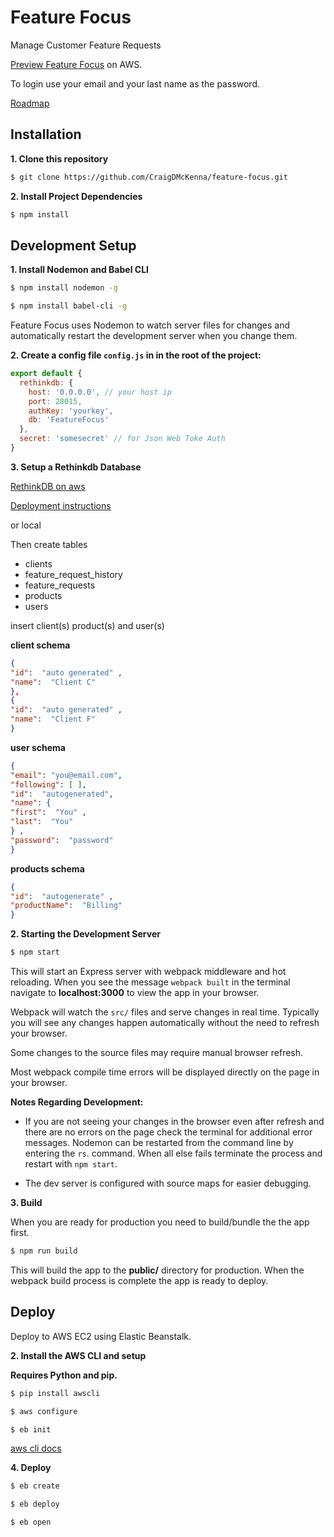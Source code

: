 # Feature Focus
Manage Customer Feature Requests

[Preview Feature Focus](http://feature-focus.us-west-2.elasticbeanstalk.com/) on AWS.

To login use your email and your last name as the password.

[Roadmap](https://github.com/CraigDMcKenna/feature-focus/blob/master/ROADMAP.md)

## Installation

**1. Clone this repository**

 ```bash
 $ git clone https://github.com/CraigDMcKenna/feature-focus.git
 ```

 **2. Install Project Dependencies**

 ```bash
 $ npm install
 ```

## Development Setup

 **1. Install Nodemon and Babel CLI**

 ```bash
 $ npm install nodemon -g
 
 $ npm install babel-cli -g
```

Feature Focus uses Nodemon to watch server files for changes and
automatically restart the development server when you change them.


**2. Create a config file ```config.js``` in in the root of the project:**

```javascript
export default {
  rethinkdb: {
    host: '0.0.0.0', // your host ip
    port: 28015,
    authKey: 'yourkey',
    db: 'FeatureFocus'
  },
  secret: 'somesecret' // for Json Web Toke Auth
}
```

**3. Setup a Rethinkdb Database**

[RethinkDB on aws](https://aws.amazon.com/marketplace/pp/B013R60Q8Y/ref=sp_mpg_product_title?ie=UTF8&sr=0-2)

[Deployment instructions](http://rethinkdb.com/docs/paas/)

or local

Then create tables

  * clients
  * feature_request_history
  * feature_requests
  * products
  * users


insert client(s) product(s) and user(s)

**client schema**

```json
{
"id":  "auto generated" ,
"name":  "Client C"
},
{
"id":  "auto generated" ,
"name":  "Client F"
}
```

**user schema**

```json
{
"email": "you@email.com",
"following": [ ],
"id":  "autogenerated",
"name": {
"first":  "You" ,
"last":  "You"
} ,
"password":  "password"
}
```


**products schema**

```json
{
"id":  "autogenerate" ,
"productName":  "Billing"
}
```


 **2. Starting the Development Server**

 ```bash
 $ npm start
 ```

This will start an Express server with webpack middleware and
hot reloading.  When you see the message ```webpack built``` in
the terminal navigate to **localhost:3000** to view the app
in your browser.

Webpack will watch the ```src/``` files and serve changes in
real time. Typically you will see any changes happen
automatically without the need to refresh your browser.

Some changes to the source files may require manual browser
refresh.

Most webpack compile time errors will be displayed
directly on the page in your browser.

**Notes Regarding Development:**

*  If you are not seeing your changes in the browser even
   after refresh and there are no errors on the page check the
   terminal for additional error messages. Nodemon can be
   restarted from the command line by entering the ```rs```.
   command. When all else fails terminate the process
   and restart with ```npm start```.

*  The dev server is configured with source maps for easier debugging.

**3. Build**

When you are ready for production you need to build/bundle
the the app first.

```bash
$ npm run build
```
This will build the app to the **public/** directory for production.
When the webpack build process is complete the app is ready to deploy.

## Deploy
Deploy to AWS EC2 using Elastic Beanstalk.

**2. Install the AWS CLI and setup**

**Requires Python and pip.**

```bash
$ pip install awscli

$ aws configure

$ eb init
```

[aws cli docs](http://docs.aws.amazon.com/cli/latest/userguide/cli-chap-welcome.html)


**4. Deploy**

```bash
$ eb create

$ eb deploy

$ eb open
```
